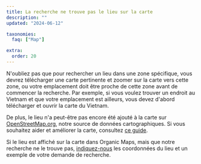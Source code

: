```yaml
---
title: La recherche ne trouve pas le lieu sur la carte
description: ""
updated: "2024-06-12"

taxonomies:
  faq: ["Map"]

extra:
  order: 20
---
```


N'oubliez pas que pour rechercher un lieu dans une zone spécifique, vous devrez télécharger une carte pertinente et zoomer sur la carte vers cette zone, ou votre emplacement doit être proche de cette zone avant de commencer la recherche. Par exemple, si vous voulez trouver un endroit au Vietnam et que votre emplacement est ailleurs, vous devez d'abord télécharger et ouvrir la carte du Vietnam.

De plus, le lieu n'a peut-être pas encore été ajouté à la carte sur [OpenStreetMap.org](https://www.openstreetmap.org/), notre source de données cartographiques. Si vous souhaitez aider et améliorer la carte, consultez [ce guide](https://wiki.openstreetmap.org/wiki/FR:Contribuer_aux_donn%C3%A9es_cartographiques).

Si le lieu est affiché sur la carte dans Organic Maps, mais que notre recherche ne le trouve pas, [indiquez-nous](mailto:support@organicmaps.app) les coordonnées du lieu et un exemple de votre demande de recherche.
